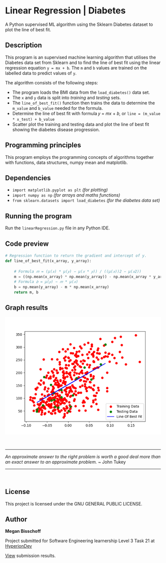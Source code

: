 # Linear Regression | Diabetes

A Python supervised ML algorithm using the Sklearn Diabetes dataset to plot the line of best fit.

## Description

This program is an supervised machine learning algorithm that utilises the Diabetes data set from Sklearn and to find the line of best fit using the linear regression equation ``y = mx + b``. The ``m`` and ``b`` values are trained on the labelled data to predict values of ``y``.

The algorithm consists of the following steps:

* The program loads the BMI data from the ``load_diabetes()`` data set.
* The ``x`` and ``y`` data is split into *training* and *testing* sets.
* The ``line_of_best_fit()`` function then trains the data to determine the ``m_value`` and ``b_value`` needed for the formula.
* Determine the line of best fit with formula 𝑦 = 𝑚𝑥 + 𝑏, or ``line = (m_value * x_test) + b_value``
* Scatter plot the training and testing data and plot the line of best fit showing the diabetes disease progression.

## Programming principles

This program employs the programming concepts of algorithms together with functions, data structures, numpy mean and matplotlib.

## Dependencies

* ``import matplotlib.pyplot as plt`` *(for plotting)*
* ``import numpy as np`` *(for arrays and maths functions)*
* ``from sklearn.datasets import load_diabetes`` *(for the diabetes data set)*

## Running the program

Run the ``linearRegression.py`` file in any Python IDE.

## Code preview

```python
# Regression function to return the gradient and intercept of y.
def line_of_best_fit(x_array, y_array):

    # Formula 𝑚 = (μ(𝑥) * μ(𝑦) − μ(𝑥 * 𝑦)) / ((μ(𝑥))2 − μ(𝑥2))
    m = ((np.mean(x_array) * np.mean(y_array)) - np.mean(x_array * y_array)) /  (np.mean(x_array)**2 - np.mean(x_array**2))
    # Formula 𝑏 = μ(𝑦) − 𝑚 * μ(𝑥)
    b = np.mean(y_array) - m * np.mean(x_array)
    return m, b
```

## Graph results

![Linear Regression Graph](LinearRegressionGraph.png)

&nbsp;
***  
*An approximate answer to the right problem is worth a good deal more than an exact answer to an approximate problem.* ~ John Tukey
***
&nbsp;

## License

This project is licensed under the GNU GENERAL PUBLIC LICENSE.

## Author

**Megan Bisschoff**

Project submitted for Software Engineering learnership Level 3 Task 21 at [HyperionDev](https://www.hyperiondev.com/)

[View](https://www.hyperiondev.com/portfolio/86596/) submission results.
